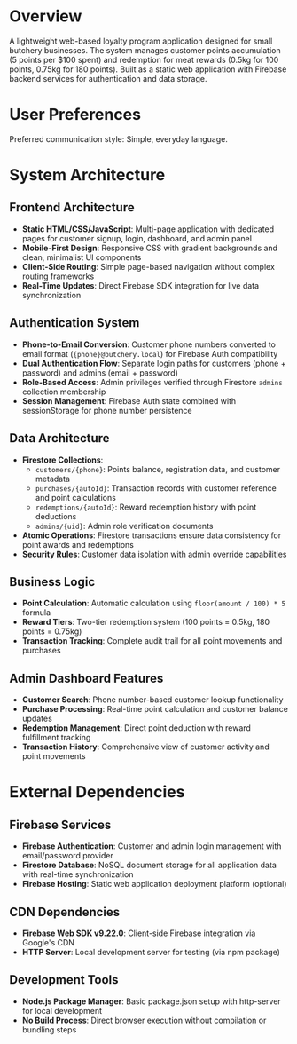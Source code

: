 # Overview

A lightweight web-based loyalty program application designed for small butchery businesses. The system manages customer points accumulation (5 points per $100 spent) and redemption for meat rewards (0.5kg for 100 points, 0.75kg for 180 points). Built as a static web application with Firebase backend services for authentication and data storage.

# User Preferences

Preferred communication style: Simple, everyday language.

# System Architecture

## Frontend Architecture
- **Static HTML/CSS/JavaScript**: Multi-page application with dedicated pages for customer signup, login, dashboard, and admin panel
- **Mobile-First Design**: Responsive CSS with gradient backgrounds and clean, minimalist UI components
- **Client-Side Routing**: Simple page-based navigation without complex routing frameworks
- **Real-Time Updates**: Direct Firebase SDK integration for live data synchronization

## Authentication System
- **Phone-to-Email Conversion**: Customer phone numbers converted to email format (`{phone}@butchery.local`) for Firebase Auth compatibility
- **Dual Authentication Flow**: Separate login paths for customers (phone + password) and admins (email + password)
- **Role-Based Access**: Admin privileges verified through Firestore `admins` collection membership
- **Session Management**: Firebase Auth state combined with sessionStorage for phone number persistence

## Data Architecture
- **Firestore Collections**:
  - `customers/{phone}`: Points balance, registration data, and customer metadata
  - `purchases/{autoId}`: Transaction records with customer reference and point calculations
  - `redemptions/{autoId}`: Reward redemption history with point deductions
  - `admins/{uid}`: Admin role verification documents
- **Atomic Operations**: Firestore transactions ensure data consistency for point awards and redemptions
- **Security Rules**: Customer data isolation with admin override capabilities

## Business Logic
- **Point Calculation**: Automatic calculation using `floor(amount / 100) * 5` formula
- **Reward Tiers**: Two-tier redemption system (100 points = 0.5kg, 180 points = 0.75kg)
- **Transaction Tracking**: Complete audit trail for all point movements and purchases

## Admin Dashboard Features
- **Customer Search**: Phone number-based customer lookup functionality
- **Purchase Processing**: Real-time point calculation and customer balance updates
- **Redemption Management**: Direct point deduction with reward fulfillment tracking
- **Transaction History**: Comprehensive view of customer activity and point movements

# External Dependencies

## Firebase Services
- **Firebase Authentication**: Customer and admin login management with email/password provider
- **Firestore Database**: NoSQL document storage for all application data with real-time synchronization
- **Firebase Hosting**: Static web application deployment platform (optional)

## CDN Dependencies
- **Firebase Web SDK v9.22.0**: Client-side Firebase integration via Google's CDN
- **HTTP Server**: Local development server for testing (via npm package)

## Development Tools
- **Node.js Package Manager**: Basic package.json setup with http-server for local development
- **No Build Process**: Direct browser execution without compilation or bundling steps